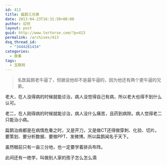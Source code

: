```yaml
---
id: 413
title: 扁鹊三兄弟
date: 2013-04-23T16:31:50+00:00
author: 愆伏
layout: post
guid: http://www.tortorse.com/?p=413
permalink: /archives/413
dsq_thread_id:
  - "3444281434"
categories:
  - 故事
tags:
  - 互联网
---
```

>名医扁鹊老牛逼了，但据说他却不是最牛逼的，因为他还有两个更牛逼的兄弟。
  
老大，在人没得病的时候就能诊治，病人没觉得自己有病，所以老大也得不到什么认可。
  
老二，在人刚得病的时候就能诊治，病人没什么痛苦，且药到病除。病人觉得老二只能治小病。
  
扁鹊治病都是在病情危重之时，又是开刀，又是做CT还得做穿刺、化验、切片。要策划、要分析数据、要做PPT、发微博。所以扁鹊闻名于天下。

虽然眼前只有一亩三分地，也一定要学着排兵布阵。

此间还有一绝学，叫做别人家的孩子怎么怎么滴